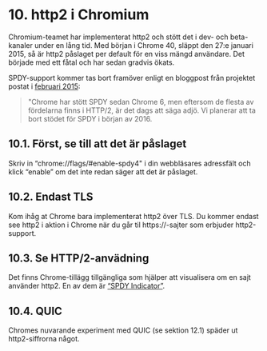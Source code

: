 # 10. http2 i Chromium

Chromium-teamet har implementerat http2 och stött det i dev- och beta-kanaler
under en lång tid. Med början i Chrome 40, släppt den 27:e januari 2015, så är
http2 påslaget per default för en viss mängd användare. Det började med ett
fåtal och har sedan gradvis ökats.

SPDY-support kommer tas bort framöver enligt en bloggpost från projektet
postat i [februari
2015](https://blog.chromium.org/2015/02/hello-http2-goodbye-spdy.html):

> "Chrome har stött SPDY sedan Chrome 6, men eftersom de flesta av fördelarna finns i HTTP/2, är det dags att säga adjö. Vi planerar att ta bort stödet för SPDY i början av 2016.

## 10.1. Först, se till att det är påslaget

Skriv in “chrome://flags/#enable-spdy4" i din webbläsares adressfält och klick
“enable” om det inte redan säger att det är påslaget.

## 10.2. Endast TLS

Kom ihåg at Chrome bara implementerat http2 över TLS. Du kommer endast see
http2 i aktion i Chrome när du går til https://-sajter som erbjuder http2-support.

## 10.3. Se HTTP/2-anvädning

Det finns Chrome-tillägg tillgängliga som hjälper att visualisera om en sajt
använder http2. En av dem är [“SPDY
Indicator”](https://chrome.google.com/webstore/detail/spdy-indicator/mpbpobfflnpcgagjijhmgnchggcjblin).

## 10.4. QUIC

Chromes nuvarande experiment med QUIC (se sektion 12.1) späder ut
http2-siffrorna något.
